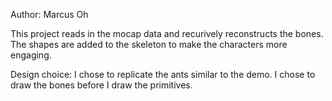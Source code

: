 Author: Marcus Oh

This project reads in the mocap data and recurively reconstructs the bones. The shapes are added to the skeleton to make the characters more engaging.

Design choice: I chose to replicate the ants similar to the demo. I chose to draw the bones before I draw the primitives.
